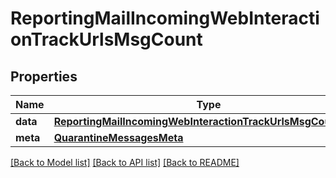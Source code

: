 # ReportingMailIncomingWebInteractionTrackUrlsMsgCount

## Properties
Name | Type | Description | Notes
------------ | ------------- | ------------- | -------------
**data** | [**ReportingMailIncomingWebInteractionTrackUrlsMsgCountData**](ReportingMailIncomingWebInteractionTrackUrlsMsgCountData.md) |  | [optional] 
**meta** | [**QuarantineMessagesMeta**](QuarantineMessagesMeta.md) |  | [optional] 

[[Back to Model list]](../README.md#documentation-for-models) [[Back to API list]](../README.md#documentation-for-api-endpoints) [[Back to README]](../README.md)

